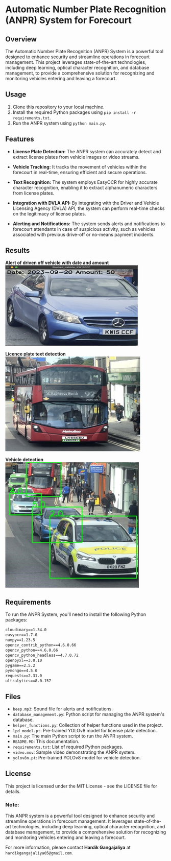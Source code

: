 # Automatic Number Plate Recognition (ANPR) System for Forecourt



## Overview

The Automatic Number Plate Recognition (ANPR) System is a powerful tool designed to enhance security and streamline operations in forecourt management. This project leverages state-of-the-art technologies, including deep learning, optical character recognition, and database management, to provide a comprehensive solution for recognizing and monitoring vehicles entering and leaving a forecourt.


## Usage
1. Clone this repository to your local machine.
2. Install the required Python packages using `pip install -r requirements.txt`.
3. Run the ANPR system using `python main.py`.

## Features

- **License Plate Detection:** The ANPR system can accurately detect and extract license plates from vehicle images or video streams.

- **Vehicle Tracking:** It tracks the movement of vehicles within the forecourt in real-time, ensuring efficient and secure operations.

- **Text Recognition:** The system employs EasyOCR for highly accurate character recognition, enabling it to extract alphanumeric characters from license plates.

- **Integration with DVLA API:** By integrating with the Driver and Vehicle Licensing Agency (DVLA) API, the system can perform real-time checks on the legitimacy of license plates.

- **Alerting and Notifications:** The system sends alerts and notifications to forecourt attendants in case of suspicious activity, such as vehicles associated with previous drive-off or no-means payment incidents.

## Results
**Alert of driven off vehicle with date and amount**<br />
![Alert of driven off vehicle image](images/alert_vehicle.png)

**Licence plate text detection** <br />
![Text detection](images/text_detection.png)

**Vehicle detection**<br />
![Vehicle detection](images/vehicle_detection.png)


## Requirements

To run the ANPR System, you'll need to install the following Python packages:

```plaintext
cloudinary==1.34.0
easyocr==1.7.0
numpy==1.23.5
opencv_contrib_python==4.6.0.66
opencv_python==4.6.0.66
opencv_python_headless==4.7.0.72
openpyxl==3.0.10
pygame==2.5.2
pymongo==4.5.0
requests==2.31.0
ultralytics==8.0.157
```


## Files
- `beep.mp3`: Sound file for alerts and notifications.
- `database_management.py`: Python script for managing the ANPR system's database.
- `helper_functions.py`: Collection of helper functions used in the project.
- `lpd_model.pt`: Pre-trained YOLOv8 model for license plate detection.
- `main.py`: The main Python script to run the ANPR system.
- `README.MD`: This documentation.
- `requirements.txt`: List of required Python packages.
- `video.mov`: Sample video demonstrating the ANPR system.
- `yolov8n.pt`: Pre-trained YOLOv8 model for vehicle detection.

## License

This project is licensed under the MIT License - see the LICENSE file for details.

### Note:

This ANPR system is a powerful tool designed to enhance security and streamline operations in forecourt management. It leverages state-of-the-art technologies, including deep learning, optical character recognition, and database management, to provide a comprehensive solution for recognizing and monitoring vehicles entering and leaving a forecourt.

For more information, please contact **Hardik Gangajaliya** at `hardikgangajaliya05@gmail.com`.